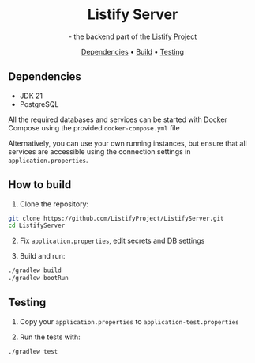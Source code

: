 <div align="center">
    <h1>Listify Server</h1>
    <p>- the backend part of the <a href="https://github.com/ListifyProject">Listify Project</a></p>
    <a href="#dependencies">Dependencies</a> •
    <a href="#how-to-build">Build</a> •
    <a href="#testing">Testing</a>
    <h2></h2>
</div>

## Dependencies

- JDK 21
- PostgreSQL

All the required databases and services can be started with Docker Compose using the provided `docker-compose.yml` file

Alternatively, you can use your own running instances, but ensure that all services are accessible using the connection settings in `application.properties`.

## How to build

1. Clone the repository:
```bash
git clone https://github.com/ListifyProject/ListifyServer.git
cd ListifyServer
```

2. Fix `application.properties`, edit secrets and DB settings

3. Build and run:
```bash
./gradlew build
./gradlew bootRun
```

## Testing

1. Copy your `application.properties` to `application-test.properties`

2. Run the tests with:

```bash
./gradlew test
```
